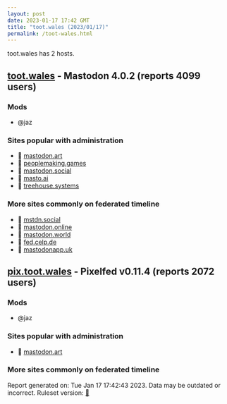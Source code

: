 ```yaml
---
layout: post
date: 2023-01-17 17:42 GMT
title: "toot.wales (2023/01/17)"
permalink: /toot-wales.html
---
```


toot.wales has 2 hosts.

## [toot.wales](https://toot.wales) - Mastodon 4.0.2 (reports 4099 users)

### Mods
 * @jaz

### Sites popular with administration

* 🐘 [mastodon.art](/mastodon-art.html)
* 🐘 [peoplemaking.games](/peoplemaking-games.html)
* 🐘 [mastodon.social](/mastodon-social.html)
* 🐘 [masto.ai](/masto-ai.html)
* 🐘 [treehouse.systems](/treehouse-systems.html)

### More sites commonly on federated timeline

* 🐘 [mstdn.social](/mstdn-social.html)
* 🐘 [mastodon.online](/mastodon-online.html)
* 🐘 [mastodon.world](/mastodon-world.html)
* 🐘 [fed.celp.de](/fed-celp-de.html)
* 🐘 [mastodonapp.uk](/mastodonapp-uk.html)

## [pix.toot.wales](https://pix.toot.wales) - Pixelfed v0.11.4 (reports 2072 users)

### Mods
 * @jaz

### Sites popular with administration

* 🐘 [mastodon.art](/mastodon-art.html)

### More sites commonly on federated timeline


Report generated on: Tue Jan 17 17:42:43 2023. Data may be outdated or incorrect.
Ruleset version: [🧁](/version-cupcake)
